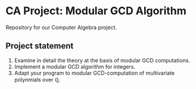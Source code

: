 # CA Project: Modular GCD Algorithm

Repository for our Computer Algebra project.

## Project statement

1. Examine in detail the theory at the basis of modular GCD computations.
2. Implement a modular GCD algorithm for integers.
3. Adapt your program to modular GCD-computation of multivariate polynmials over $\mathbb{Q}$.